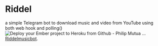 # Riddel
a simple Telegram bot to download music and video from YouTube using both web hook and polling()
![Deploy your Ember project to Heroku from Github - Philip Mutua ...](https://telegra.ph/file/e2ff5f62b45198bcd4a1b.jpg)
[Riddelmusicbot](https://t.me/Riddlemusicbot). 
